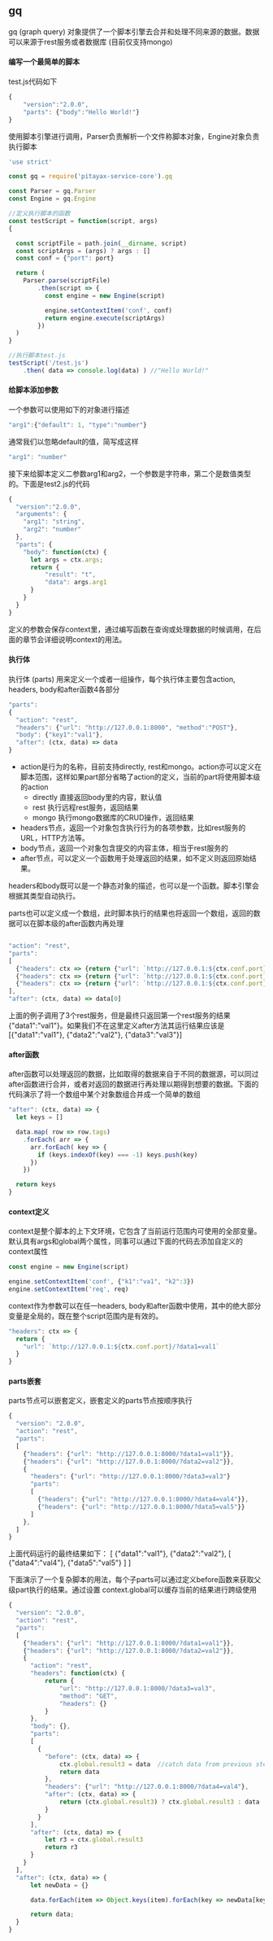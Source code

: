 ## gq
gq (graph query) 对象提供了一个脚本引擎去合并和处理不同来源的数据。数据可以来源于rest服务或者数据库 (目前仅支持mongo)


#### 编写一个最简单的脚本
test.js代码如下
``` javascript
{
    "version":"2.0.0",
    "parts": {"body":"Hello World!"}
}
```

使用脚本引擎进行调用，Parser负责解析一个文件称脚本对象，Engine对象负责执行脚本
``` javascript
'use strict'

const gq = require('pitayax-service-core').gq

const Parser = gq.Parser
const Engine = gq.Engine

//定义执行脚本的函数
const testScript = function(script, args)
{

  const scriptFile = path.join(__dirname, script)
  const scriptArgs = (args) ? args : []
  const conf = {"port": port}

  return (
    Parser.parse(scriptFile)
        .then(script => {
          const engine = new Engine(script)

          engine.setContextItem('conf', conf)
          return engine.execute(scriptArgs)
        })
  )
}

//执行脚本test.js
testScript('/test.js')
    .then( data => console.log(data) ) //"Hello World!"
```

#### 给脚本添加参数
一个参数可以使用如下的对象进行描述

``` javascript
"arg1":{"default": 1, "type":"number"}
```

通常我们以忽略default的值，简写成这样

``` javascript
"arg1": "number"
```

接下来给脚本定义二参数arg1和arg2，一个参数是字符串，第二个是数值类型的。下面是test2.js的代码
``` javascript
{
  "version":"2.0.0",
  "arguments": {
    "arg1": "string",
    "arg2": "number"
  },
  "parts": {
    "body": function(ctx) {
      let args = ctx.args;
      return {
          "result": "t",
          "data": args.arg1
      }
    }
  }
}
```
定义的参数会保存context里，通过编写函数在查询或处理数据的时候调用，在后面的章节会详细说明context的用法。

#### 执行体
执行体 (parts) 用来定义一个或者一组操作，每个执行体主要包含action, headers, body和after函数4各部分
``` javascript
"parts":
{
  "action": "rest",
  "headers": {"url": "http://127.0.0.1:8000", "method":"POST"},
  "body": {"key1":"val1"},
  "after": (ctx, data) => data
}
```
- action是行为的名称，目前支持directly, rest和mongo。action亦可以定义在脚本范围，这样如果part部分省略了action的定义，当前的part将使用脚本级的action
  - directly 直接返回body里的内容，默认值
  - rest 执行远程rest服务，返回结果
  - mongo 执行mongo数据库的CRUD操作，返回结果
- headers节点，返回一个对象包含执行行为的各项参数，比如rest服务的URL，HTTP方法等。
- body节点，返回一个对象包含提交的内容主体，相当于rest服务的
- after节点，可以定义一个函数用于处理返回的结果，如不定义则返回原始结果。

headers和body既可以是一个静态对象的描述，也可以是一个函数。脚本引擎会根据其类型自动执行。

parts也可以定义成一个数组，此时脚本执行的结果也将返回一个数组，返回的数据可以在脚本级的after函数内再处理

``` javascript

"action": "rest",
"parts":
[
  {"headers": ctx => {return {"url": `http://127.0.0.1:${ctx.conf.port}/?data1=val1`}}},
  {"headers": ctx => {return {"url": `http://127.0.0.1:${ctx.conf.port}/?data2=val2`}}},
  {"headers": ctx => {return {"url": `http://127.0.0.1:${ctx.conf.port}/?data3=val3`}}}
],
"after": (ctx, data) => data[0]
```
上面的例子调用了3个rest服务，但是最终只返回第一个rest服务的结果{"data1":"val1"}。如果我们不在这里定义after方法其运行结果应该是 [{"data1":"val1"}, {"data2":"val2"}, {"data3":"val3"}]

#### after函数
after函数可以处理返回的数据，比如取得的数据来自于不同的数据源，可以同过after函数进行合并，或者对返回的数据进行再处理以期得到想要的数据。下面的代码演示了将一个数组中某个对象数组合并成一个简单的数组

``` javascript
"after": (ctx, data) => {
  let keys = []

  data.map( row => row.tags)
    .forEach( arr => {
      arr.forEach( key => {
        if (keys.indexOf(key) === -1) keys.push(key)
      })
    })

  return keys
}
```

#### context定义
context是整个脚本的上下文环境，它包含了当前运行范围内可使用的全部变量。默认具有args和global两个属性，同事可以通过下面的代码去添加自定义的context属性

``` javascript
const engine = new Engine(script)

engine.setContextItem('conf', {"k1":"va1", "k2":3})
engine.setContextItem('req', req)
```
context作为参数可以在任一headers, body和after函数中使用，其中的绝大部分变量是全局的，既在整个script范围内是有效的。

``` javascript
"headers": ctx => {
  return {
    "url": `http://127.0.0.1:${ctx.conf.port}/?data1=val1`
  }
}
```

#### parts嵌套

parts节点可以嵌套定义，嵌套定义的parts节点按顺序执行

``` javascript
{
  "version": "2.0.0",
  "action": "rest",
  "parts":
  [
    {"headers": {"url": "http://127.0.0.1:8000/?data1=val1"}},
    {"headers": {"url": "http://127.0.0.1:8000/?data2=val2"}},
    {
      "headers": {"url": "http://127.0.0.1:8000/?data3=val3"}
      "parts":
      [
        {"headers": {"url": "http://127.0.0.1:8000/?data4=val4"}},
        {"headers": {"url": "http://127.0.0.1:8000/?data5=val5"}}
      ]
    },
  ]
}
```
上面代码运行的最终结果如下：
[
  {"data1":"val1"},
  {"data2":"val2"},
  [
    {"data4":"val4"}, {"data5":"val5"}
  ]
]

下面演示了一个复杂脚本的用法，每个子parts可以通过定义before函数来获取父级part执行的结果。通过设置 context.global可以缓存当前的结果进行跨级使用

``` javascript
{
  "version": "2.0.0",
  "action": "rest",
  "parts":
  [
    {"headers": {"url": "http://127.0.0.1:8000/?data1=val1"}},
    {"headers": {"url": "http://127.0.0.1:8000/?data2=val2"}},
    {
      "action": "rest",
      "headers": function(ctx) {
          return {
              "url": "http://127.0.0.1:8000/?data3=val3",
              "method": "GET",
              "headers": {}
          }
      },
      "body": {},
      "parts":
      [
        {
          "before": (ctx, data) => {
              ctx.global.result3 = data  //catch data from previous step
              return data
          },
          "headers": {"url": "http://127.0.0.1:8000/?data4=val4"},
          "after": (ctx, data) => {
              return (ctx.global.result3) ? ctx.global.result3 : data
          }
        }
      ],
      "after": (ctx, data) => {
          let r3 = ctx.global.result3
          return r3
      }
    }
  ],
  "after": (ctx, data) => {
      let newData = {}

      data.forEach(item => Object.keys(item).forEach(key => newData[key] = item[key]))

      return data;
  }
}
```
